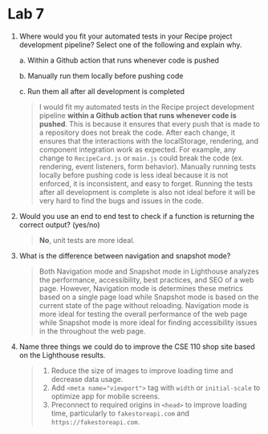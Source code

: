 # Lab 7

1) Where would you fit your automated tests in your Recipe project development pipeline? Select one of the following and explain why.

    a. Within a Github action that runs whenever code is pushed

    b. Manually run them locally before pushing code

    c. Run them all after all development is completed

    > I would fit my automated tests in the Recipe project development pipeline **within a Github action that runs whenever code is pushed**. This is because it ensures that every push that is made to a repository does not break the code. After each change, it ensures that the interactions with the localStorage, rendering, and component integration work as expected. For example, any change to `RecipeCard.js` or `main.js` could break the code (ex. rendering, event listeners, form behavior). Manually running tests locally before pushing code is less ideal because it is not enforced, it is inconsistent, and easy to forget. Running the tests after all development is complete is also not ideal before it will be very hard to find the bugs and issues in the code.

2) Would you use an end to end test to check if a function is returning the correct output? (yes/no)

    > **No**, unit tests are more ideal.

3) What is the difference between navigation and snapshot mode?

    > Both Navigation mode and Snapshot mode in Lighthouse analyzes the performance, accessibility, best practices, and SEO of a web page. However, Navigation mode is determines these metrics based on a single page load while Snapshot mode is based on the current state of the page without reloading. Navigation mode is more ideal for testing the overall performance of the web page while Snapshot mode is more ideal for finding accessibility issues in the throughout the web page.

4) Name three things we could do to improve the CSE 110 shop site based on the Lighthouse results.
   
    > 1. Reduce the size of images to improve loading time and decrease data usage.
    > 2. Add `<meta name="viewport">` tag with `width` or `initial-scale` to optimize app for mobile screens.
    > 3. Preconnect to required origins in `<head>` to improve loading time, particularly to `fakestoreapi.com` and `https://fakestoreapi.com`.